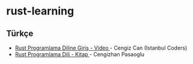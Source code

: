 # rust-learning

## Türkçe

* [Rust Programlama Diline Giriş - Video ](https://www.youtube.com/watch?v=x4KzewBQgRQ) - Cengiz Can (Istanbul Coders)
* [Rust Programlama Dili - Kitap ](https://www.gitbook.com/book/cngzhnp/rust-programlama-dili/) - Cengizhan Pasaoglu


